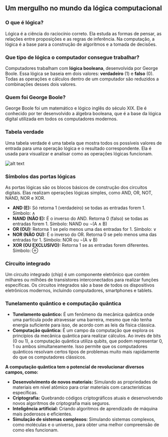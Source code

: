 

## Um mergulho no mundo da lógica computacional

### O que é lógica?
Lógica é a ciência do raciocínio correto. Ela estuda as formas de pensar, as relações entre proposições e as regras de inferência. Na computação, a lógica é a base para a construção de algoritmos e a tomada de decisões. 

### Que tipo de lógica o computador consegue trabalhar?
Computadores trabalham com **lógica booleana**, desenvolvida por George Boole. Essa lógica se baseia em dois valores: **verdadeiro** (1) e **falso** (0). Todas as operações e cálculos dentro de um computador são reduzidos a combinações desses dois valores.

### Quem foi George Boole?
George Boole foi um matemático e lógico inglês do século XIX. Ele é conhecido por ter desenvolvido a álgebra booleana, que é a base da lógica digital utilizada em todos os computadores modernos.

### Tabela verdade
Uma tabela verdade é uma tabela que mostra todos os possíveis valores de entrada para uma operação lógica e o resultado correspondente. Ela é usada para visualizar e analisar como as operações lógicas funcionam.

![alt text](tabela-verdade.png)

### Símbolos das portas lógicas
As portas lógicas são os blocos básicos de construção dos circuitos digitais. Elas realizam operações lógicas simples, como AND, OR, NOT, NAND, NOR e XOR. 

* **AND (E):** Só retorna 1 (verdadeiro) se todas as entradas forem 1. Símbolo: ∧
* **NAND (NÃO E):** É o inverso do AND. Retorna 0 (falso) se todas as entradas forem 1. Símbolo: NAND ou ¬(A ∧ B)
* **OR (OU):** Retorna 1 se pelo menos uma das entradas for 1. Símbolo: ∨
* **NOR (NÃO OU):** É o inverso do OR. Retorna 0 se pelo menos uma das entradas for 1. Símbolo: NOR ou ¬(A ∨ B)
* **XOR (OU EXCLUSIVO):** Retorna 1 se as entradas forem diferentes. Símbolo: ⊕

### Circuito integrado
Um circuito integrado (chip) é um componente eletrônico que contém milhares ou milhões de transistores interconectados para realizar funções específicas. Os circuitos integrados são a base de todos os dispositivos eletrônicos modernos, incluindo computadores, smartphones e tablets.

### Tunelamento quântico e computação quântica
* **Tunelamento quântico:** É um fenômeno da mecânica quântica onde uma partícula pode atravessar uma barreira, mesmo que não tenha energia suficiente para isso, de acordo com as leis da física clássica.
* **Computação quântica:** É um campo da computação que explora os princípios da mecânica quântica para realizar cálculos. Ao invés de bits (0 ou 1), a computação quântica utiliza qubits, que podem representar 0, 1 ou ambos simultaneamente. Isso permite que os computadores quânticos resolvam certos tipos de problemas muito mais rapidamente do que os computadores clássicos.

**A computação quântica tem o potencial de revolucionar diversos campos, como:**

* **Desenvolvimento de novos materiais:** Simulando as propriedades de materiais em nível atômico para criar materiais com características específicas.
* **Criptografia:** Quebrando códigos criptográficos atuais e desenvolvendo novos algoritmos de criptografia mais seguros.
* **Inteligência artificial:** Criando algoritmos de aprendizado de máquina mais poderosos e eficientes.
* **Simulação de sistemas complexos:** Simulando sistemas complexos, como moléculas e o universo, para obter uma melhor compreensão de como eles funcionam.


